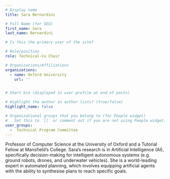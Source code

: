 ```yaml
---
# Display name
title: Sara Bernardini

# Full Name (for SEO)
first_name: Sara
last_name: Bernardini

# Is this the primary user of the site?

# Role/position
role: Technical-Co Chair

# Organizations/Affiliations
organizations:
  - name: Oxford University
    url: ''


# Short bio (displayed in user profile at end of posts)

# Highlight the author in author lists? (true/false)
highlight_name: false

# Organizational groups that you belong to (for People widget)
#   Set this to `[]` or comment out if you are not using People widget.
user_groups:
  -  Technical Program Committee
---
```


Professor of Computer Science at the University of Oxford and a Tutorial Fellow at Mansfield’s College. Sara’s research is in Artificial Intelligence (AI), specifically decision-making for intelligent autonomous systems (e.g. ground robots, drones, and underwater vehicles). She is a world-leading expert in automated planning, which involves equipping artificial agents with the ability to synthesise plans to reach specific goals.